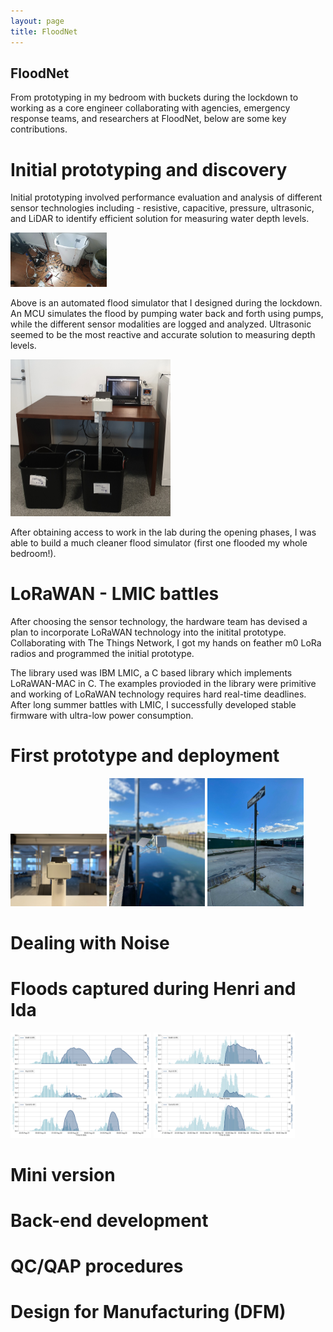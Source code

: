 ```yaml
---
layout: page
title: FloodNet
---
```


## FloodNet

From prototyping in my bedroom with buckets during the lockdown to working as a core engineer collaborating with agencies, emergency response teams,  and  researchers at FloodNet, below are some key contributions.

# Initial prototyping and discovery

Initial prototyping involved performance evaluation and analysis of different sensor technologies including - resistive, capacitive, pressure, ultrasonic, and LiDAR to identify efficient solution for measuring water depth levels.

 <img src="/projects/18646.jpeg" alt="18646" style="zoom:15%;" />

Above is an automated flood simulator that I designed during the lockdown. An MCU simulates the flood by pumping water back and forth using pumps, while the different sensor modalities are logged and analyzed. Ultrasonic seemed to be the most reactive and accurate solution to measuring depth levels.



<img src="/projects/lab-simulator.jpg" alt="lab-simulator" style="zoom:25%;" />

After obtaining access to work in the lab during the opening phases, I was able to build a much cleaner flood simulator (first one flooded my whole bedroom!).

# LoRaWAN - LMIC battles

After choosing the sensor technology, the hardware team has devised a plan to incorporate LoRaWAN technology into the initital prototype. Collaborating with The Things Network, I got my hands on feather m0 LoRa radios and programmed the initial prototype. 

The library used was IBM LMIC, a C based library which implements LoRaWAN-MAC in C. The examples provioded in the library were primitive and working of LoRaWAN technology requires hard real-time deadlines. After long summer battles with LMIC, I successfully developed stable firmware with ultra-low power consumption.

# First prototype and deployment

<img src="/projects/IMG_1852.jpg" alt="IMG_1852" style="zoom:15%;" />



<img src="/projects/Image from iOS.jpg" alt="Image from iOS" style="zoom:20%;" />

<img src="/projects/Image from iOS (1).jpg" alt="Image from iOS (1)" style="zoom:20%;" />



# Dealing with Noise


# Floods captured during Henri and Ida



<img src="/projects/henri_new_stacked_sensor_4.png" alt="henri_new_stacked_sensor_4" style="zoom:22%;" />

<img src="/projects/ida_new_stacked_sensor_4.png" alt="ida_new_stacked_sensor_4" style="zoom:22%;" />

# Mini version 



# Back-end development



# QC/QAP procedures 



# Design for Manufacturing (DFM)

